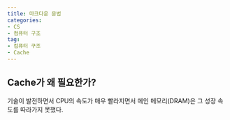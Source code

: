 ```yaml
---
title: 마크다운 문법
categories: 
- CS
- 컴퓨터 구조
tag: 
- 컴퓨터 구조
- Cache
---
```


## Cache가 왜 필요한가?

기술이 발전하면서 CPU의 속도가 매우 빨라지면서 메인 메모리(DRAM)은 그 성장 속도를 따라가지 못했다.


